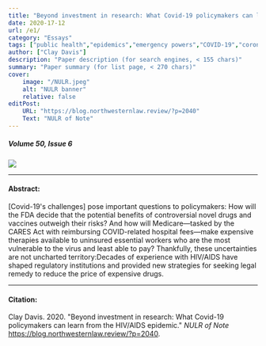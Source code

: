 ```yaml
---
title: "Beyond investment in research: What Covid-19 policymakers can learn from the HIV/AIDS epidemic" 
date: 2020-17-12
url: /e1/
category: "Essays"
tags: ["public health","epidemics","emergency powers","COVID-19","coronavirus disease 2019",]
author: ["Clay Davis"]
description: "Paper description (for search engines, < 155 chars)" 
summary: "Paper summary (for list page, < 270 chars)" 
cover:
    image: "/NULR.jpeg"
    alt: "NULR banner"
    relative: false
editPost:
    URL: "https://blog.northwesternlaw.review/?p=2040"
    Text: "NULR of Note"
---
```


##### Volume 50, Issue 6

![](/NULR.jpeg)

---

#### Abstract:

[Covid-19's challenges] pose important questions to policymakers: How will the FDA decide that the potential benefits of controversial novel drugs and vaccines outweigh their risks? And how will Medicare—tasked by the CARES Act with reimbursing COVID-related hospital fees—make expensive therapies available to uninsured essential workers who are the most vulnerable to the virus and least able to pay? Thankfully, these uncertainties are not uncharted territory:Decades of experience with HIV/AIDS have shaped regulatory institutions and provided new strategies for seeking legal remedy to reduce the price of expensive drugs.

---

#### Citation:

Clay Davis. 2020. "Beyond investment in research: What Covid-19 policymakers can learn from the HIV/AIDS epidemic." *NULR of Note* https://blog.northwesternlaw.review/?p=2040.

